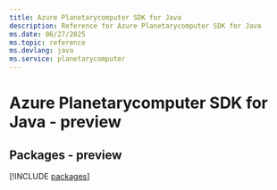 ```yaml
---
title: Azure Planetarycomputer SDK for Java
description: Reference for Azure Planetarycomputer SDK for Java
ms.date: 06/27/2025
ms.topic: reference
ms.devlang: java
ms.service: planetarycomputer
---
```

# Azure Planetarycomputer SDK for Java - preview
## Packages - preview
[!INCLUDE [packages](planetarycomputer-index.md)]